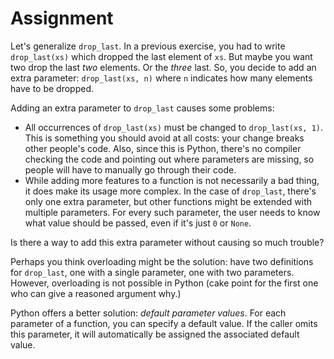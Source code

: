 # Assignment

Let's generalize `drop_last`. In a previous exercise, you
had to write `drop_last(xs)` which dropped the last element
of `xs`. But maybe you want two drop the last *two* elements.
Or the *three* last. So, you decide to add an extra parameter:
`drop_last(xs, n)` where `n` indicates how many elements
have to be dropped.

Adding an extra parameter to `drop_last` causes some problems:

* All occurrences of `drop_last(xs)` must be changed to `drop_last(xs, 1)`. This is something you should avoid at all costs: your change breaks other people's code. Also, since this is Python, there's no compiler checking the code and pointing out where parameters are missing, so people will have to manually go through their code.
* While adding more features to a function is not necessarily a bad thing, it does make its usage more complex. In the case of `drop_last`, there's only one extra parameter, but other functions might be extended with multiple parameters. For every such parameter, the user needs to know what value should be passed, even if it's just `0` or `None`.

Is there a way to add this extra parameter without causing so much trouble?

Perhaps you think overloading might be the solution: have two definitions for `drop_last`, one with a single parameter, one with two parameters. However, overloading is not possible in Python (cake point for the first one who can give a reasoned argument why.)

Python offers a better solution: *default parameter values*. For each parameter of a function, you can specify a default value. If the caller omits this parameter, it will automatically be assigned the associated default value.
